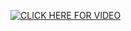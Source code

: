 [![CLICK HERE FOR VIDEO](https://img.youtube.com/vi/vCFc58VQ4J0/0.jpg)](https://www.youtube.com/watch?v=vCFc58VQ4J0)

